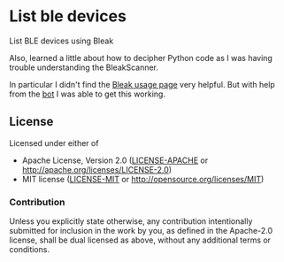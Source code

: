 # List ble devices

List BLE devices using Bleak

Also, learned a little about how to decipher Python code as
I was having trouble understanding the BleakScanner. 

In particular I didn't find the [Bleak usage page](https://bleak.readthedocs.io/en/latest/usage.html)
very helpful. But with help from the [bot](https://chatgpt.com/share/6883df0e-f110-800c-a1c6-62dd00e00859)
I was able to get this working.

## License

Licensed under either of

- Apache License, Version 2.0 ([LICENSE-APACHE](LICENSE-APACHE) or http://apache.org/licenses/LICENSE-2.0)
- MIT license ([LICENSE-MIT](LICENSE-MIT) or http://opensource.org/licenses/MIT)

### Contribution

Unless you explicitly state otherwise, any contribution intentionally submitted
for inclusion in the work by you, as defined in the Apache-2.0 license, shall
be dual licensed as above, without any additional terms or conditions.
